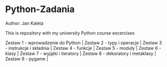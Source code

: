 # Python-Zadania
Author: Jan Kaleta

This is repository with my university Python course excercises

Zestaw 1 - wprowadzenie do Python |
Zestaw 2 - typy i operacje |
Zestaw 3 - instrukcje i składnia |
Zestaw 4 - funkcje |
Zestaw 5 - moduły |
Zestaw 6 - klasy |
Zestaw 7 - wyjątki i iteratory |
Zestaw 8 - dekoratory i metaklasy |
Zestaw 9 - pygame |
